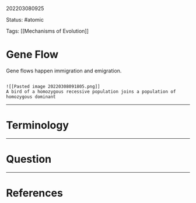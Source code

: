 202203080925

Status: #atomic

Tags: [[Mechanisms of Evolution]]

# Gene Flow
Gene flows happen immigration and emigration.
```ad-Picture

![[Pasted image 20220308091805.png]]
A bird of a homozygous recessive population joins a population of homozygous dominant

```


---
# Terminology


---
# Question


---
# References
